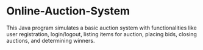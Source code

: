 # Online-Auction-System

This Java program simulates a basic auction system with functionalities like user registration, login/logout, listing items for auction, placing bids, closing auctions, and determining winners.
